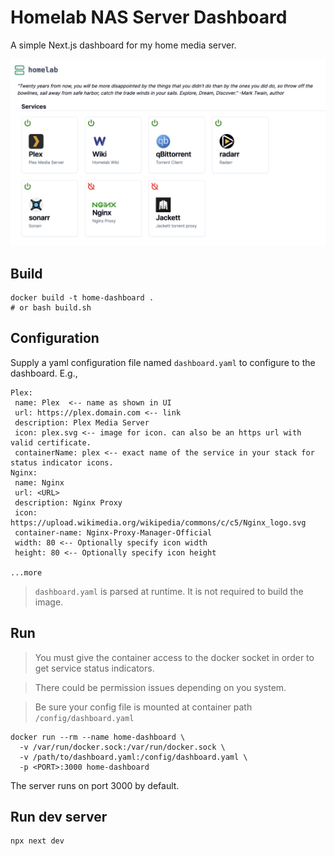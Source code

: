 # Homelab NAS Server Dashboard

A simple Next.js dashboard for my home media server. 

![screenshot](images/screenshot.png)

## Build

```
docker build -t home-dashboard .
# or bash build.sh
```

## Configuration

Supply a yaml configuration file named `dashboard.yaml` to configure to the dashboard. E.g.,

```
Plex:
 name: Plex  <-- name as shown in UI
 url: https://plex.domain.com <-- link
 description: Plex Media Server
 icon: plex.svg <-- image for icon. can also be an https url with valid certificate. 
 containerName: plex <-- exact name of the service in your stack for status indicator icons. 
Nginx:
 name: Nginx
 url: <URL>
 description: Nginx Proxy
 icon: https://upload.wikimedia.org/wikipedia/commons/c/c5/Nginx_logo.svg
 container-name: Nginx-Proxy-Manager-Official
 width: 80 <-- Optionally specify icon width
 height: 80 <-- Optionally specify icon height

...more
```

> `dashboard.yaml` is parsed at runtime. It is not required to build the image. 


## Run

> You must give the container access to the docker socket in order to get service status indicators. 

> There could be permission issues depending on you system. 

> Be sure your config file is mounted at container path `/config/dashboard.yaml`


```
docker run --rm --name home-dashboard \
  -v /var/run/docker.sock:/var/run/docker.sock \
  -v /path/to/dashboard.yaml:/config/dashboard.yaml \
  -p <PORT>:3000 home-dashboard
```

The server runs on port 3000 by default.


## Run dev server

```
npx next dev
```


